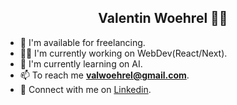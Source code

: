 <h2 align="center">Valentin Woehrel 🙋‍♂️</h2>

- 🤝 I'm available for freelancing.
- 👨‍💻 I'm currently working on WebDev(React/Next).
- 🌱 I'm currently learning on AI.
- 📫 To reach me **valwoehrel@gmail.com**.
- 🚀 Connect with me on [Linkedin](https://www.linkedin.com/in/valentin-woehrel-207564228/).
